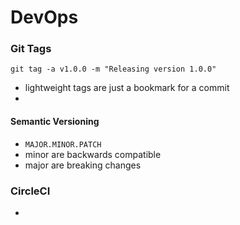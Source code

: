 # DevOps


### Git Tags
`git tag -a v1.0.0 -m "Releasing version 1.0.0"`
* lightweight tags are just a bookmark for a commit 
*  

#### Semantic Versioning
* `MAJOR.MINOR.PATCH`
* minor are backwards compatible 
* major are breaking changes 


### CircleCI
* 

